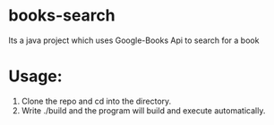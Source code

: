 # books-search
Its a java project which uses Google-Books Api to search for a book

# Usage:
1. Clone the repo and cd into the directory.
2. Write ./build and the program will build and execute automatically.
